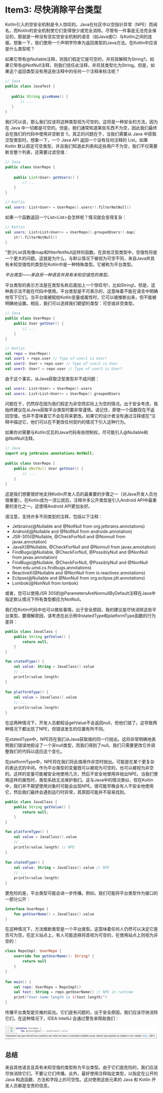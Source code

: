 # Item3: 尽快消除平台类型

Kotlin引入的空安全机制是令人惊叹的。Java在社区中以空指针异常（NPE）而闻名，而Kotlin的安全机制使它们变得很少或完全消除。尽管有一件事是无法完全保证的，那就是一种没有坚实空安全机制的语言（如Java或C）与Kotlin之间的连接。想象一下，我们使用一个声明字符串为返回类型的Java方法。在Kotlin中应该是什么类型呢？

如果它带有@Nullable注释，则我们假定它是可空的，并将其解释为String?。如果它带有@NotNull注释，则我们信任此注释，并将其类型化为String。但是，如果这个返回类型没有用这些注释中的任何一个注释来标注呢？

```java
// Java
public class JavaTest {

   public String giveName() {
       // ...
   }
}
```
我们可以说，那么我们应该将这种类型视为可空的。这将是一种安全的方法，因为在 Java 中一切都是可空的。但是，我们通常知道某些东西不为空，因此我们最终会在我们的代码中使用非空断言 !!。真正的问题在于，当我们需要从 Java 中获取泛型类型时。想象一下，一个 Java API 返回一个没有任何注释的 List<User>。如果 Kotlin 默认假定可空类型，并且我们知道此列表和这些用户不为空，我们不仅需要断言整个列表，还需要过滤空值：

```java
// Java
public class UserRepo {
    
    public List<User> getUsers() {
        // ...
    }
}
```
```kotlin
// Kotlin
val users: List<User> = UserRepo().users!!.filterNotNull()
```

如果一个函数返回一个List<List<User>>会怎样呢？情况就会变得复杂：

```kotlin
// Kotlin
val users: List<List<User>> = UserRepo().groupedUsers!!.map{
    it!!.filterNotNull()
}
```


“至少List具有像map和filterNotNull这样的函数。在其他泛型类型中，空值性将是一个更大的问题。这就是为什么，与默认情况下被视为可空不同，来自Java并具有未知空值性的类型在Kotlin中是一种特殊类型。它被称为平台类型。

_平台类型——来自另一种语言并具有未知空值性的类型。_

平台类型的表示方法是在类型名称后面加上一个惊叹号!，比如String!。但是，这种表示法不能在代码中使用。平台类型是不可表示的，这意味着不能在语言中明确地写下它们。当平台值被赋给Kotlin变量或属性时，它可以被推断出来，但不能被明确地设置。相反，我们可以选择我们期望的类型：可空或非空类型。

```java
// Java
public class UserRepo {
    public User getUser() {
        // ...
    }
}
```

```kotlin
// Kotlin
val repo = UserRepo()
val user1 = repo.user // Type of user1 is User!
val user2: User = repo.user // Type of user2 is User
val user3: User? = repo.user // Type of user3 is User?
```

由于这个事实，从Java获取泛型类型并不成问题：

```kotlin
val users: List<User> = UserRepo().users
val users: List<List<User>> = UserRepo().groupedUsers
```

问题在于，仍然存在因为我们假定为非空而实际上为空的情况。出于安全考虑，我始终建议在从Java获取平台类型时要非常谨慎。请记住，即使一个函数现在不返回空值，也并不意味着它不会在将来更改。如果它的设计者没有通过注释或在“注释中描述它，他们可以在不更改任何契约的情况下引入这种行为。

如果你对需要与Kotlin交互的Java代码有些控制权，尽可能引入@Nullable和@NotNull注释。

```java
// Java
import org.jetbrains.annotations.NotNull;

public class UserRepo {
    public @NotNull User getUser() {
        // ...
    }
}
```

这是我们想要很好地支持Kotlin开发人员的最重要的步骤之一（对Java开发人员也很重要）。在Kotlin成为一流公民后，注释许多公开类型是引入Android API中最重要的变化之一。这使得Android API更加友好。

请注意，支持许多不同类型的注释，包括以下注释：

- Jetbrains(@Nullable and @NotNull from org.jetbrains.annotations)
- Android(@Nullable and @NotNull from androidx.annotation)
- JSR-305(@Nullable, @CheckForNull and @Nonnull from javax.annotation)
- JavaX(@Nullable, @CheckForNull and @Nonnull from javax.annotation)
- FindBugs(@Nullable, @CheckForNull, @PossiblyNull and @NonNull from javax.annotation)
- FindBugs(@Nullable, @CheckForNull, @PossiblyNull and @NonNull from edu.umd.cs.findbugs.annotations)
- ReactiveX(@Nullable and @NonNull from io.reactivex.annotations)
- Eclipse(@Nullable and @NonNull from org.eclipse.jdt.annotations)
- Lombok(@NonNull from lombok)

或者，您可以使用JSR 305的@ParametersAreNonnullByDefault注释在Java中指定默认情况下所有类型都应为NotNull。

我们在Kotlin代码中也可以做些事情。出于安全原因，我的建议是尽快消除这些平台类型。要理解原因，请考虑在此示例中statedType和platformType函数的行为差异：

```java
public class JavaClass {
    public String getValue() {
        return null;
    }
}
```
```kotlin
fun statedType() {
    val value: String = JavaClass().value
    // ...
    println(value.length)
}

fun platformType() {
    val value = JavaClass().value
    // ...
    println(value.length)
}
```

在这两种情况下，开发人员都假设getValue不会返回null，但他们错了。这导致两种情况下都出现了NPE，但错误发生的位置有所不同。

在statedType中，NPE将在我们从Java获取值的同一行抛出。这将非常明确地表明我们错误地假设了一个非null类型，而我们得到了null。我们只需要更改它并调整我们的代码以适应这个变化。

在platformType中，NPE将在我们将此值用作非空时抛出。可能是在某个更复杂的表达式的中间。作为平台类型的变量既可以被视为可空的，也可以被视为非空的。这样的变量可能被安全地使用几次，然后不安全地使用并抛出NPE。当我们使用这样的属性时，类型系统无法保护我们。这与Java中的情况类似，但在Koltin中，我们并不期望使用对象时可能会出现NPE。很可能早晚会有人不安全地使用它，然后我们最终会遇到运行时异常，其原因可能并不容易找到。

```java
public class JavaClass {
    public String getValue() {
        return null;
    }
}
```
```kotlin
fun platformType() {
    val value = JavaClass().value
    // ...
    println(value.length) // NPE
}

fun statedType() {
    val value: String = JavaClass().value // NPE
    // ...
    println(value.length)
}
```

更危险的是，平台类型可能会进一步传播。例如，我们可能将平台类型作为接口的一部分公开：

```kotlin
interface UserRepo {
    fun getUserName() = JavaClass().value
}
```

在这种情况下，方法推断类型是一个平台类型。这意味着任何人仍然可以决定它是否可为空。在定义站点上，有人可能选择将其视为可空的，在使用站点上则视为非空的：

```kotlin
class RepoImpl: UserRepo {
    override fun getUserName(): String? {
        return null
    }
}

fun main() {
    val repo: UserRepo = RepoImpl()
    val text: String = repo.getUserName() // NPE in runtime
    print("User name length is ${text.length}")
}
```

传播平台类型是灾难的前兆。它们是有问题的，出于安全原因，我们应该尽快消除它们。在这种情况下，IDEA IntelliJ 会通过警告来帮助我们：

![Quick fix](res/item3_1.png)

## 总结

来自其他语言且具有未知空值的类型称为平台类型。由于它们是危险的，我们应该尽快消除它们，不要让它们传播。此外，最好使用注释指定类型，以指定在公开的 Java 构造函数、方法和字段上的可空性。这对使用这些元素的 Java 和 Kotlin 开发人员都是宝贵的信息。